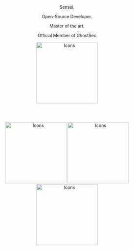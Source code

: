 <p align="center">
Sensei.
</p>
<p align="center">
Open-Source Developer.
</p>
<p align="center">
Master of the art.
</p>
<p align="center">
Official Member of GhostSec
<p align="center">
<img width="200" src="https://nitter.qwik.space/pic/pbs.twimg.com%2Fprofile_images%2F1542244882558885888%2FoHX_Wk3T.jpg" alt="Icons">
</p>
</br></br>

<p align="center">
  <img width="200" src="https://c.tenor.com/Ds6kZ-PWFzwAAAAi/haruhi-hare-hare-yukai.gif" alt="Icons">
  <img width="200" src="https://c.tenor.com/LmKTgSCWvQwAAAAi/this-is-the-end.gif" alt="Icons">
  <img width="200" src="https://c.tenor.com/Ds6kZ-PWFzwAAAAi/haruhi-hare-hare-yukai.gif" alt="Icons">
</p>
</br>

<p align="center">

</p>
